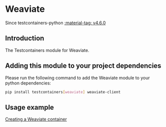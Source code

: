 # Weaviate

Since testcontainers-python <a href="https://github.com/testcontainers/testcontainers-python/releases/tag/v4.6.0"><span class="tc-version">:material-tag: v4.6.0</span></a>

## Introduction

The Testcontainers module for Weaviate.

## Adding this module to your project dependencies

Please run the following command to add the Weaviate module to your python dependencies:

```bash
pip install testcontainers[weaviate] weaviate-client
```

## Usage example

<!--codeinclude-->

[Creating a Weaviate container](../../modules/weaviate/example_basic.py)

<!--/codeinclude-->

